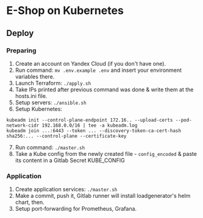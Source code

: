 # E-Shop on Kubernetes

## Deploy

### Preparing
1. Create an account on Yandex Cloud (if you don't have one).
2. Run command:
`mv .env.example .env`
and insert your environment variables there.
3. Launch Terraform: `./apply.sh`
4. Take IPs printed after previous command was done & write them at the hosts.ini file.
5. Setup servers:
`./ansible.sh`
6. Setup Kubernetes:
```
kubeadm init --control-plane-endpoint 172.16.. --upload-certs --pod-network-cidr 192.168.0.0/16 | tee -a kubeadm.log
kubeadm join ...:6443 --token ... --discovery-token-ca-cert-hash sha256:... --control-plane --certificate-key
```
7. Run command:
`./master.sh`
8. Take a Kube config from the newly created file - `config_encoded` & paste its content in a Gitlab Secret KUBE_CONFIG

### Application
1. Create application services:
`./master.sh`
2. Make a commit, push it, Gitlab runner will install loadgenerator's helm chart, then.
3. Setup port-forwarding for Prometheus, Grafana.

